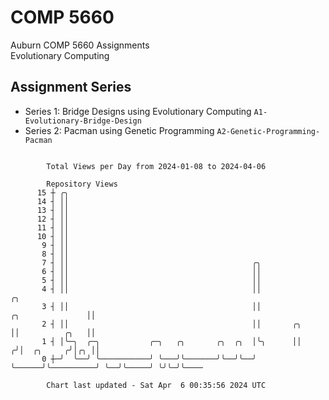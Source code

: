 # COMP 5660
Auburn COMP 5660 Assignments  
Evolutionary Computing

## Assignment Series
- Series 1: Bridge Designs using Evolutionary Computing `A1-Evolutionary-Bridge-Design`
- Series 2: Pacman using Genetic Programming `A2-Genetic-Programming-Pacman`

```

        Total Views per Day from 2024-01-08 to 2024-04-06

        Repository Views
      15 ┼ ╭╮
      14 ┤ ││
      13 ┤ ││
      12 ┤ ││
      11 ┤ ││
      10 ┤ ││
       9 ┤ ││
       8 ┤ ││
       7 ┤ ││                                         ╭╮
       6 ┤ ││                                         ││
       5 ┤ ││                                         ││
       4 ┤ ││                                         ││                                     ╭╮
       3 ┤ ││                                         ││                    ╭╮               ││
       2 ┤ ││                                         ││       ╭╮           ││          ╭╮   ││
       1 ┤ │╰─╮  ╭─╮           ╭─╮   ╭╮       ╭╮  ╭╮  │╰╮      ││          ╭╯│  ╭╮     ╭╯│╭╮ ││
       0 ┼─╯  ╰──╯ ╰───────────╯ ╰───╯╰───────╯╰──╯╰──╯ ╰──────╯╰──────────╯ ╰──╯╰─────╯ ╰╯╰─╯╰────

        Chart last updated - Sat Apr  6 00:35:56 2024 UTC
        
```
